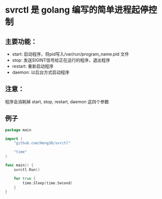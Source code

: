 # svrctl 是 golang 编写的简单进程起停控制

## 主要功能：
- start: 启动程序，将pid写入/var/run/program_name.pid 文件
- stop: 发送SIGINT信号给正在运行的程序，退出程序
- restart: 重新启动程序
- daemon: 以后台方式启动程序



## 注意：
程序会消耗掉 start, stop, restart, daemon 这四个参数



## 例子
```go
package main

import (
	"github.com/Heng30/svrctl"

	"time"
)

func main() {
	svrctl.Run()

	for true {
		time.Sleep(time.Second)
	}
}
```
